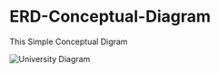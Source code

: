 # ERD-Conceptual-Diagram
This Simple Conceptual Digram 

![University Diagram](https://github.com/user-attachments/assets/c605fc10-c6a6-4403-8985-39a15b66d1a2)
